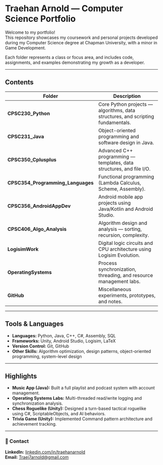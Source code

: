 # Traehan Arnold — Computer Science Portfolio

Welcome to my portfolio!  
This repository showcases my coursework and personal projects developed during my Computer Science degree at Chapman University, with a minor in Game Development.

Each folder represents a class or focus area, and includes code, assignments, and examples demonstrating my growth as a developer.

---

## Contents

| Folder | Description |
|--------|--------------|
| **CPSC230_Python** | Core Python projects — algorithms, data structures, and scripting fundamentals. |
| **CPSC231_Java** | Object-oriented programming and software design in Java. |
| **CPSC350_Cplusplus** | Advanced C++ programming — templates, data structures, and file I/O. |
| **CPSC354_Programming_Languages** | Functional programming (Lambda Calculus, Scheme, Assembly). |
| **CPSC356_AndroidAppDev** | Android mobile app projects using Java/Kotlin and Android Studio. |
| **CPSC406_Algo_Analysis** | Algorithm design and analysis — sorting, recursion, complexity. |
| **LogisimWork** | Digital logic circuits and CPU architecture using Logisim Evolution. |
| **OperatingSystems** | Process synchronization, threading, and resource management labs. |
| **GitHub** | Miscellaneous experiments, prototypes, and notes. |

---

## Tools & Languages
- **Languages:** Python, Java, C++, C#, Assembly, SQL  
- **Frameworks:** Unity, Android Studio, Logisim, LaTeX  
- **Version Control:** Git, GitHub  
- **Other Skills:** Algorithm optimization, design patterns, object-oriented programming, system-level design

---

## Highlights 
- **Music App (Java):** Built a full playlist and podcast system with account management.  
- **Operating Systems Labs:** Multi-threaded read/write logging and synchronization analysis.
- **Chess Roguelike (Unity):** Designed a turn-based tactical roguelike using C#, ScriptableObjects, and AI behaviors.
- **Trivia Game (Unity):** Implemented Command pattern architecture and achievement tracking.

---

### 🔗 Contact
**LinkedIn:** [linkedin.com/in/traehanarnold](https://linkedin.com/in/traehanarnold)  
**Email:** Traej7arnold@gmail.com  
